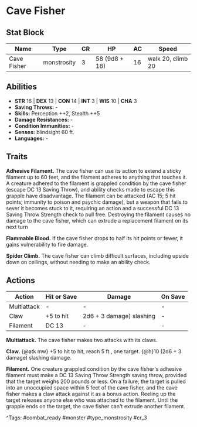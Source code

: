 # Cave Fisher

## Stat Block

| Name | Type | CR | HP | AC | Speed |
|------|------|----|----|----|-------|
| Cave Fisher | monstrosity | 3 | 58 (9d8 + 18) | 16 | walk 20, climb 20 |

## Abilities

- **STR** 16 | **DEX** 13 | **CON** 14 | **INT** 3 | **WIS** 10 | **CHA** 3
- **Saving Throws:** -  
- **Skills:** Perception ++2, Stealth ++5  
- **Damage Resistances:** -  
- **Condition Immunities:** -  
- **Senses:** blindsight 60 ft.  
- **Languages:** -

## Traits

**Adhesive Filament.** The cave fisher can use its action to extend a sticky filament up to 60 feet, and the filament adheres to anything that touches it. A creature adhered to the filament is grappled condition by the cave fisher (escape DC 13 Saving Throw), and ability checks made to escape this grapple have disadvantage. The filament can be attacked (AC 15; 5 hit points; immunity to poison and psychic damage), but a weapon that fails to sever it becomes stuck to it, requiring an action and a successful DC 13 Saving Throw Strength check to pull free. Destroying the filament causes no damage to the cave fisher, which can extrude a replacement filament on its next turn

**Flammable Blood.** If the cave fisher drops to half its hit points or fewer, it gains vulnerability to fire damage.

**Spider Climb.** The cave fisher can climb difficult surfaces, including upside down on ceilings, without needing to make an ability check.


## Actions

| Action | Hit or Save | Damage | On Save |
|--------|--------------|--------|----------|
| Multiattack | - | - | - |
| Claw | +5 to hit | 2d6 + 3 damage) slashing | - |
| Filament | DC 13 | - | - |

**Multiattack.** The cave fisher makes two attacks with its claws.

**Claw.** {@atk mw} +5 to hit to hit, reach 5 ft., one target. {@h}10 (2d6 + 3 damage) slashing damage.

**Filament.** One creature grappled condition by the cave fisher's adhesive filament must make a DC 13 Saving Throw Strength saving throw, provided that the target weighs 200 pounds or less. On a failure, the target is pulled into an unoccupied space within 5 feet of the cave fisher, and the cave fisher makes a claw attack against it as a bonus action. Reeling up the target releases anyone else who was attached to the filament. Until the grapple ends on the target, the cave fisher can't extrude another filament.


^Tags: #combat_ready #monster #type_monstrosity #cr_3